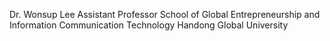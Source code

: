 Dr. Wonsup Lee
Assistant Professor
School of Global Entrepreneurship and Information Communication Technology
Handong Global University
